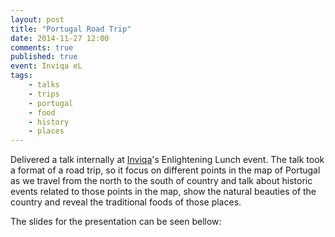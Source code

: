 ```yaml
---
layout: post
title: "Portugal Road Trip"
date: 2014-11-27 12:00
comments: true
published: true
event: Inviqa eL
tags:
    - talks
    - trips
    - portugal
    - food
    - history
    - places
---
```


Delivered a talk internally at [Inviqa](http://inviqa.com)'s Enlightening Lunch event.
The talk took a format of a road trip, so it focus on different points in the map of Portugal as we travel from the north to the south of country and talk about historic events related to those points in the map, show the natural beauties of the country and reveal the traditional foods of those places.

The slides for the presentation can be seen bellow:

<script async class="speakerdeck-embed" data-id="f7f2193dd9f44f95875f94c8ae52fa1f" data-ratio="1.77777777777778" src="//speakerdeck.com/assets/embed.js"></script>

